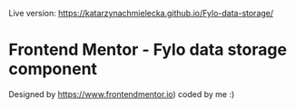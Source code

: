 Live version: https://katarzynachmielecka.github.io/Fylo-data-storage/

# Frontend Mentor - Fylo data storage component

Designed by https://www.frontendmentor.io) coded by me :)